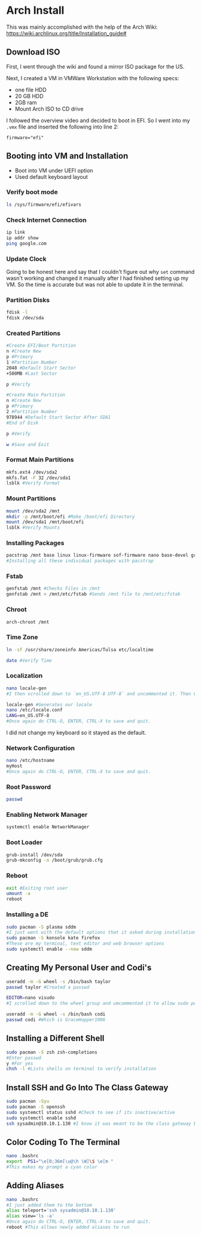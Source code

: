 # Arch Install

This was mainly accomplished with the help of the Arch Wiki:
<https://wiki.archlinux.org/title/Installation_guide#>

## Download ISO

First, I went through the wiki and found a mirror ISO package for the US.

Next, I created a VM in VMWare Workstation with the following specs:
- one file HDD
- 20 GB HDD
- 2GB ram
- Mount Arch ISO to CD drive

I followed the overview video and decided to boot in EFI. So I went into my `.vmx` file and inserted the following into line 2:

```
firmware="efi"
```

## Booting into VM and Installation

- Boot into VM under UEFI option
- Used default keyboard layout

### Verify boot mode

```bash
ls /sys/firmware/efi/efivars
```
### Check Internet Connection

```bash 
ip link
ip addr show
ping google.com
```

### Update Clock

Going to be honest here and say that I couldn't figure out why `set` command wasn't working and changed it manually after I had finished setting up my VM. So the time is accurate but was not able to update it in the terminal.

### Partition Disks

```bash
fdisk -l
fdisk /dev/sda
```

### Created Partitions

```bash
#Create EFI/Boot Partition
n #Create New
p #Primary
1 #Partition Number
2048 #Default Start Sector
+500MB #Last Sector

p #Verify

#Create Main Partition
n #Create New
p #Primary
2 #Partition Number
978944 #Default Start Sector After SDA1
#End of Disk

p #Verify

w #Save and Exit
```

### Format Main Partitions

```bash
mkfs.ext4 /dev/sda2
mkfs.fat -F 32 /dev/sda1
lsblk #Verify Format
```

### Mount Partitions

```bash
mount /dev/sda2 /mnt
mkdir -p /mnt/boot/efi #Make /boot/efi Directory
mount /dev/sda1 /mnt/boot/efi
lsblk #Verify Mounts
```
### Installing Packages

```bash
pacstrap /mnt base linux linux-firmware sof-firmware nano base-devel grub efibootmgr networkmanager
#Installing all these individual packages with pacstrap
```

### Fstab

```bash
genfstab /mnt #Checks Files in /mnt
genfstab /mnt > /mnt/etc/fstab #Sends /mnt file to /mnt/etc/fstab
```

### Chroot
```bash
arch-chroot /mnt
```

### Time Zone

```bash
ln -sf /usr/share/zoneinfo Americas/Tulsa etc/localtime

date #Verify Time
```

### Localization

```bash
nano locale-gen
#I then scrolled down to `en_US.UTF-8 UTF-8` and uncommented it. Then CTRL-O, ENTER, CTRL-X to save and quit.

locale-gen #Generates our locale
nano /etc/locale.conf
LANG=en_US.UTF-8
#Once again do CTRL-O, ENTER, CTRL-X to save and quit.
```
I did not change my keyboard so it stayed as the default.

### Network Configuration

```bash
nano /etc/hostname
myHost
#Once again do CTRL-O, ENTER, CTRL-X to save and quit.
```

### Root Password

```bash
passwd
```
### Enabling Network Manager

```bash
systemctl enable NetworkManager
```

### Boot Loader

```bash
grub-install /dev/sda
grub-mkconfig -o /boot/grub/grub.cfg
```
### Reboot

```bash
exit #Exiting root user
umount -a
reboot
```

### Installing a DE

```bash
sudo pacman -S plasma sddm
#I just went with the default options that it asked during installation
sudo pacman -S konsole kate firefox
#These are my terminal, text editor and web browser options
sudo systemctl enable --now sddm
```

## Creating My Personal User and Codi's

```bash
useradd -m -G wheel -s /bin/bash taylor
passwd taylor #Created a passwd

EDITOR=nano visudo
#I scrolled down to the wheel group and umcommented it to allow sudo permissions and made sure to Save & Exit

useradd -m -G wheel -s /bin/bash codi
passwd codi #Which is GraceHopper1906
```

## Installing a Different Shell

```bash
sudo pacman -S zsh zsh-completions
#Enter passwd
y #For yes
chsh -l #Lists shells on terminal to verify installation
```

## Install SSH and Go Into The Class Gateway

```bash
sudo pacman -Syu
sudo pacman -S openssh
sudo systemctl status sshd #Check to see if its inactive/active
sudo systemctl enable sshd
ssh sysadmin@10.10.1.130 #I know it was meant to be the class gateway but I couldn't find the password for it so I just did my personal gateway and it worked so should work with the class gateway
```

## Color Coding To The Terminal

```bash
nano .bashrc
export  PS1="\e[0;36m[\u@\h \W]\$ \e[m "
#This makes my prompt a cyan color
```

## Adding Aliases

```bash
nano .bashrc
#I just added them to the bottom
alias teleport='ssh sysadmin@10.10.1.130'
alias view='ls -a'
#Once again do CTRL-O, ENTER, CTRL-X to save and quit.
reboot #This allows newly added aliases to run
```


